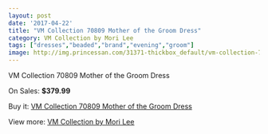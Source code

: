 ```yaml
---
layout: post
date: '2017-04-22'
title: "VM Collection 70809 Mother of the Groom Dress"
category: VM Collection by Mori Lee
tags: ["dresses","beaded","brand","evening","groom"]
image: http://img.princessan.com/31371-thickbox_default/vm-collection-70809-mother-of-the-groom-dress.jpg
---
```

VM Collection 70809 Mother of the Groom Dress

On Sales: **$379.99**
<a href="https://www.princessan.com/en/vm-collection-by-mori-lee/14219-vm-collection-70809-mother-of-the-groom-dress.html"><amp-img layout="responsive" width="600" height="600" src="//img.princessan.com/31371-thickbox_default/vm-collection-70809-mother-of-the-groom-dress.jpg" alt="VM Collection 70809 Mother of the Groom Dress 0" /></a>

Buy it: [VM Collection 70809 Mother of the Groom Dress](https://www.princessan.com/en/vm-collection-by-mori-lee/14219-vm-collection-70809-mother-of-the-groom-dress.html "VM Collection 70809 Mother of the Groom Dress")

View more: [VM Collection by Mori Lee](https://www.princessan.com/en/73-vm-collection-by-mori-lee "VM Collection by Mori Lee")